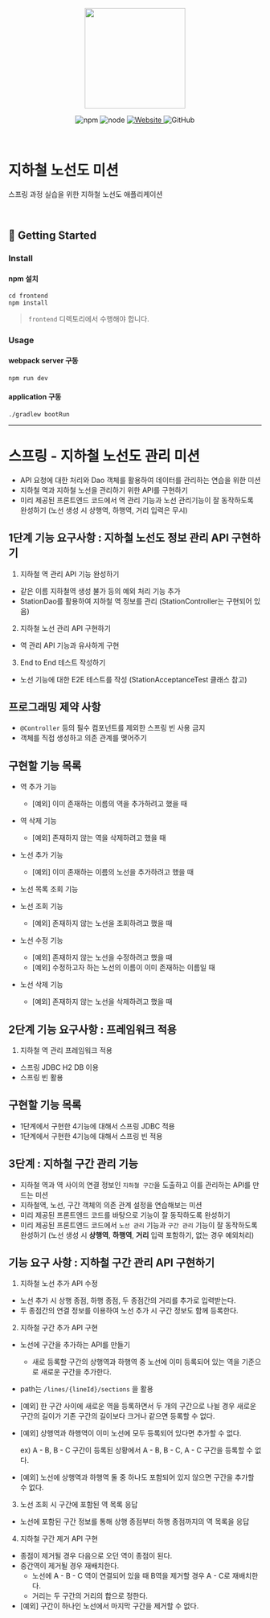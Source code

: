 <p align="center">
    <img width="200px;" src="https://raw.githubusercontent.com/woowacourse/atdd-subway-admin-frontend/master/images/main_logo.png"/>
</p>
<p align="center">
  <img alt="npm" src="https://img.shields.io/badge/npm-%3E%3D%205.5.0-blue">
  <img alt="node" src="https://img.shields.io/badge/node-%3E%3D%209.3.0-blue">
  <a href="https://techcourse.woowahan.com/c/Dr6fhku7" alt="woowacuorse subway">
    <img alt="Website" src="https://img.shields.io/website?url=https%3A%2F%2Fedu.nextstep.camp%2Fc%2FR89PYi5H">
  </a>
  <img alt="GitHub" src="https://img.shields.io/github/license/woowacourse/atdd-subway-map">
</p>

<br>

# 지하철 노선도 미션
스프링 과정 실습을 위한 지하철 노선도 애플리케이션

<br>

## 🚀 Getting Started

### Install
#### npm 설치
```
cd frontend
npm install
```
> `frontend` 디렉토리에서 수행해야 합니다.

### Usage

#### webpack server 구동

```
npm run dev
```

#### application 구동

```
./gradlew bootRun
```

---

# 스프링 - 지하철 노선도 관리 미션

- API 요청에 대한 처리와 Dao 객체를 활용하여 데이터를 관리하는 연습을 위한 미션
- 지하철 역과 지하철 노선을 관리하기 위한 API를 구현하기
- 미리 제공된 프론트엔드 코드에서 역 관리 기능과 노선 관리기능이 잘 동작하도록 완성하기 (노선 생성 시 상행역, 하행역, 거리 입력은 무시)

## 1단계 기능 요구사항 : 지하철 노선도 정보 관리 API 구현하기

1. 지하철 역 관리 API 기능 완성하기

- 같은 이름 지하철역 생성 불가 등의 예외 처리 기능 추가
- StationDao를 활용하여 지하철 역 정보를 관리 (StationController는 구현되어 있음)

2. 지하철 노선 관리 API 구현하기

- 역 관리 API 기능과 유사하게 구현

3. End to End 테스트 작성하기

- 노선 기능에 대한 E2E 테스트를 작성 (StationAcceptanceTest 클래스 참고)

## 프로그래밍 제약 사항

- ```@Controller``` 등의 필수 컴포넌트를 제외한 스프링 빈 사용 금지
- 객체를 직접 생성하고 의존 관계를 맺어주기

## 구현할 기능 목록
- 역 추가 기능
    - [예외] 이미 존재하는 이름의 역을 추가하려고 했을 때
- 역 삭제 기능
    - [예외] 존재하지 않는 역을 삭제하려고 했을 때
- 노선 추가 기능
    - [예외] 이미 존재하는 이름의 노선을 추가하려고 했을 때
- 노선 목록 조회 기능
    
- 노선 조회 기능
    - [예외] 존재하지 않는 노선을 조회하려고 했을 때
- 노선 수정 기능
    - [예외] 존재하지 않는 노선을 수정하려고 했을 때
    - [예외] 수정하고자 하는 노선의 이름이 이미 존재하는 이름일 때
- 노선 삭제 기능
    - [예외] 존재하지 않는 노선을 삭제하려고 했을 때
## 2단계 기능 요구사항 : 프레임워크 적용

1. 지하철 역 관리 프레임워크 적용

- 스프링 JDBC H2 DB 이용
- 스프링 빈 활용

## 구현할 기능 목록

* 1단계에서 구현한 4기능에 대해서 스프링 JDBC 적용
* 1단계에서 구현한 4기능에 대해서 스프링 빈 적용

## 3단계 : 지하철 구간 관리 기능

- 지하철 역과 역 사이의 연결 정보인 `지하철 구간`을 도출하고 이를 관리하는 API를 만드는 미션
- 지하철역, 노선, 구간 객체의 의존 관계 설정을 연습해보는 미션
- 미리 제공된 프론트엔드 코드를 바탕으로 기능이 잘 동작하도록 완성하기
- 미리 제공된 프론트엔드 코드에서 `노선 관리` 기능과 `구간 관리` 기능이 잘 동작하도록 완성하기 (노선 생성 시 **상행역**, **하행역**, **거리** 입력 포함하기, 없는 경우 예외처리)

## 기능 요구 사항 : 지하철 구간 관리 API 구현하기

1. 지하철 노선 추가 API 수정

  - 노선 추가 시 상행 종점, 하행 종점, 두 종점간의 거리를 추가로 입력받는다.
  - 두 종점간의 연결 정보를 이용하여 노선 추가 시 구간 정보도 함께 등록한다.

2. 지하철 구간 추가 API 구현

  - 노선에 구간을 추가하는 API를 만들기

    - 새로 등록할 구간의 상행역과 하행역 중 노선에 이미 등록되어 있는 역을 기준으로 새로운 구간을 추가한다.

  - path는 ```/lines/{lineId}/sections``` 을 활용

  - [예외] 한 구간 사이에 새로운 역을 등록하면서 두 개의 구간으로 나뉠 경우 새로운 구간의 길이가 기존 구간의 길이보다 크거나 같으면 등록할 수 없다.

  - [예외] 상행역과 하행역이 이미 노선에 모두 등록되어 있다면 추가할 수 없다.

    ex) A - B, B - C 구간이 등록된 상황에서 A - B, B - C, A - C 구간을 등록할 수 없다.

  - [예외] 노선에 상행역과 하행역 둘 중 하나도 포함되어 있지 않으면 구간을 추가할 수 없다.

3. 노선 조회 시 구간에 포함된 역 목록 응답

  - 노선에 포함된 구간 정보를 통해 상행 종점부터 하행 종점까지의 역 목록을 응답

4. 지하철 구간 제거 API 구현

  - 종점이 제거될 경우 다음으로 오던 역이 종점이 된다.
  - 중간역이 제거될 경우 재배치한다.
    - 노선에 A - B - C 역이 연결되어 있을 때 B역을 제거할 경우 A - C로 재배치한다.
    - 거리는 두 구간의 거리의 합으로 정한다.
  - [예외] 구간이 하나인 노선에서 마지막 구간을 제거할 수 없다.

